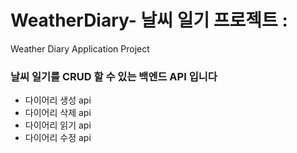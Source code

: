 # WeatherDiary- 날씨 일기 프로젝트 :
Weather Diary Application Project

### 날씨 일기를 CRUD 할 수 있는 백엔드 API 입니다
- 다이어리 생성 api
- 다이어리 삭제 api
- 다이어리 읽기 api
- 다이어리 수정 api
